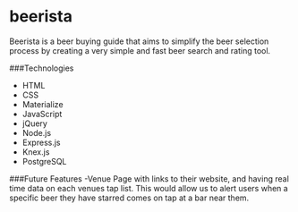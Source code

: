 # beerista
Beerista is a beer buying guide that aims to simplify the beer selection process by creating a very simple and fast beer search and rating tool.

###Technologies 
* HTML
* CSS
* Materialize
* JavaScript
* jQuery
* Node.js
* Express.js
* Knex.js
* PostgreSQL

###Future Features
  -Venue Page with links to their website, and having real time data on each venues tap list. This would allow us to alert users when a specific beer they have starred comes on tap at a bar near them.

